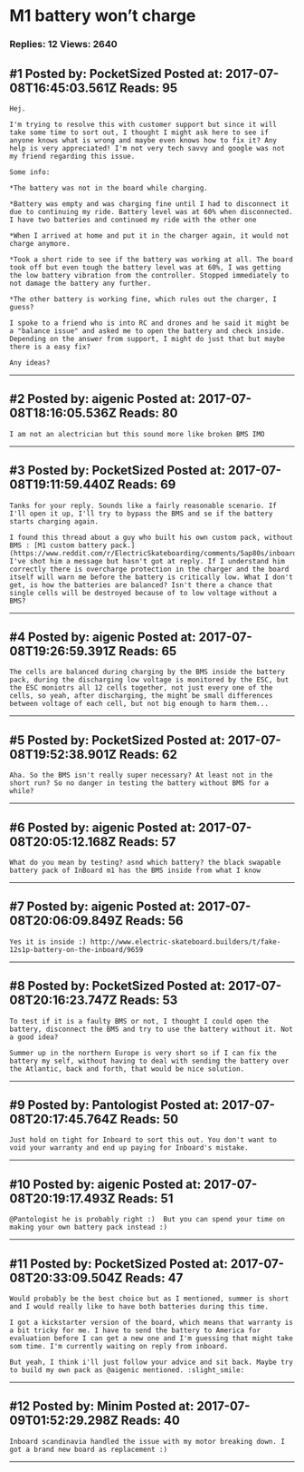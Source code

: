 # M1 battery won&rsquo;t charge

### Replies: 12 Views: 2640

## \#1 Posted by: PocketSized Posted at: 2017-07-08T16:45:03.561Z Reads: 95

```
Hej.

I'm trying to resolve this with customer support but since it will take some time to sort out, I thought I might ask here to see if anyone knows what is wrong and maybe even knows how to fix it? Any help is very appreciated! I'm not very tech savvy and google was not my friend regarding this issue.

Some info:

*The battery was not in the board while charging.

*Battery was empty and was charging fine until I had to disconnect it due to continuing my ride. Battery level was at 60% when disconnected. I have two batteries and continued my ride with the other one

*When I arrived at home and put it in the charger again, it would not charge anymore.

*Took a short ride to see if the battery was working at all. The board took off but even tough the battery level was at 60%, I was getting the low battery vibration from the controller. Stopped immediately to not damage the battery any further. 

*The other battery is working fine, which rules out the charger, I guess?

I spoke to a friend who is into RC and drones and he said it might be a "balance issue" and asked me to open the battery and check inside. Depending on the answer from support, I might do just that but maybe there is a easy fix? 

Any ideas?
```

---
## \#2 Posted by: aigenic Posted at: 2017-07-08T18:16:05.536Z Reads: 80

```
I am not an alectrician but this sound more like broken BMS IMO
```

---
## \#3 Posted by: PocketSized Posted at: 2017-07-08T19:11:59.440Z Reads: 69

```
Tanks for your reply. Sounds like a fairly reasonable scenario. If I'll open it up, I'll try to bypass the BMS and se if the battery starts charging again.

I found this thread about a guy who built his own custom pack, without BMS : [M1 custom battery pack.](https://www.reddit.com/r/ElectricSkateboarding/comments/5ap80s/inboard_m1_review_custom_battery_pack_translated/). I've shot him a message but hasn't got at reply. If I understand him correctly there is overcharge protection in the charger and the board itself will warn me before the battery is critically low. What I don't get, is how the batteries are balanced? Isn't there a chance that single cells will be destroyed because of to low voltage without a BMS?
```

---
## \#4 Posted by: aigenic Posted at: 2017-07-08T19:26:59.391Z Reads: 65

```
The cells are balanced during charging by the BMS inside the battery pack, during the discharging low voltage is monitored by the ESC, but the ESC moniotrs all 12 cells together, not just every one of the cells, so yeah, after discharging, the might be small differences between voltage of each cell, but not big enough to harm them...
```

---
## \#5 Posted by: PocketSized Posted at: 2017-07-08T19:52:38.901Z Reads: 62

```
Aha. So the BMS isn't really super necessary? At least not in the short run? So no danger in testing the battery without BMS for a while?
```

---
## \#6 Posted by: aigenic Posted at: 2017-07-08T20:05:12.168Z Reads: 57

```
What do you mean by testing? asnd which battery? the black swapable battery pack of InBoard m1 has the BMS inside from what I know
```

---
## \#7 Posted by: aigenic Posted at: 2017-07-08T20:06:09.849Z Reads: 56

```
Yes it is inside :) http://www.electric-skateboard.builders/t/fake-12s1p-battery-on-the-inboard/9659
```

---
## \#8 Posted by: PocketSized Posted at: 2017-07-08T20:16:23.747Z Reads: 53

```
To test if it is a faulty BMS or not, I thought I could open the battery, disconnect the BMS and try to use the battery without it. Not a good idea? 

Summer up in the northern Europe is very short so if I can fix the battery my self, without having to deal with sending the battery over the Atlantic, back and forth, that would be nice solution.
```

---
## \#9 Posted by: Pantologist Posted at: 2017-07-08T20:17:45.764Z Reads: 50

```
Just hold on tight for Inboard to sort this out. You don't want to void your warranty and end up paying for Inboard's mistake.
```

---
## \#10 Posted by: aigenic Posted at: 2017-07-08T20:19:17.493Z Reads: 51

```
@Pantologist he is probably right :)  But you can spend your time on making your own battery pack instead :)
```

---
## \#11 Posted by: PocketSized Posted at: 2017-07-08T20:33:09.504Z Reads: 47

```
Would probably be the best choice but as I mentioned, summer is short and I would really like to have both batteries during this time.

I got a kickstarter version of the board, which means that warranty is a bit tricky for me. I have to send the battery to America for evaluation before I can get a new one and I'm guessing that might take som time. I'm currently waiting on reply from inboard.

But yeah, I think i'll just follow your advice and sit back. Maybe try to build my own pack as @aigenic mentioned. :slight_smile:
```

---
## \#12 Posted by: Minim Posted at: 2017-07-09T01:52:29.298Z Reads: 40

```
Inboard scandinavia handled the issue with my motor breaking down. I got a brand new board as replacement :)
```

---
